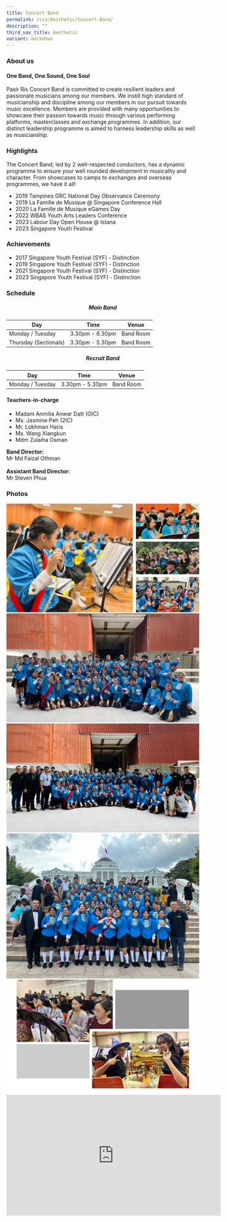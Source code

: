 ```yaml
---
title: Concert Band
permalink: /cca/Aesthetic/Concert-Band/
description: ""
third_nav_title: Aesthetic
variant: markdown
---
```

### **About us**

#### **One Band, One Sound, One Soul**

Pasir Ris Concert Band is committed to create resilient leaders and passionate musicians among our members. We instill high standard of musicianship and discipline among our members in our pursuit towards music excellence. Members are provided with many opportunities to showcase their passion towards music through various performing platforms, masterclasses and exchange programmes. In addition, our distinct leadership programme is aimed to harness leadership skills as well as musicianship.

### **Highlights**

The Concert Band, led by 2 well-respected conductors, has a dynamic programme to ensure your well rounded development in musicality and character. From showcases to camps to exchanges and overseas programmes, we have it all! 

* 2019 Tampines GRC National Day Observance Ceremony 
* 2019 La Famille de Musique @ Singapore Conference Hall 
* 2020 La Famille de Musique eGames Day 
* 2022 WBAS Youth Arts Leaders Conference 
* 2023 Labour Day Open House @ Istana 
* 2023 Singapore Youth Festival

### **Achievements**

* 2017 Singapore Youth Festival (SYF) - Distinction
* 2019 Singapore Youth Festival (SYF) - Distinction
* 2021 Singapore Youth Festival (SYF) - Distinction
* 2023 Singapore Youth Festival (SYF) - Distinction

### **Schedule**

##### **<center>Main Band</center>**
| Day | Time | Venue |
| -------- | -------- | -------- |
| Monday / Tuesday | 3.30pm - 6.30pm | Band Room |
| Thursday (Sectionals) | 3.30pm - 5.30pm | Band Room |
##### **<center>Recruit Band</center>**
| Day | Time | Venue |
| -------- | -------- | -------- |
| Monday / Tuesday | 3.30pm - 5.30pm | Band Room |

#### **Teachers-in-charge**

* Madam Anmilia Anwar Datt (OIC) 
* Ms. Jasmine Peh (2IC) 
* Mr. Lokhman Haris 
* Ms. Wang Xiangkun 
* Mdm Zulaiha Osman 

**Band Director:**<br> Mr Md Faizal Othman<br><br>
**Assistant Band Director:** <br>Mr Steven Phua

### **Photos**

<img height="auto" width="700" src="/images/CCA/Concert%20Band/band%2001.JPG"><br>
<img src="/images/CCA/Concert%20Band/band%2003.jpg"><br>
<img src="/images/CCA/Concert%20Band/band%2005.jpg">
<img src="/images/CCA/Concert%20Band/band%2004.jpg"><br>
<img height="auto" width="800" src="/images/CCA/Concert%20Band/band%2002.JPG"><br>
<iframe width="560" height="315" src="https://www.youtube.com/embed/Otjb4IvJyBQ" title="YouTube video player" frameborder="0" allow="accelerometer; autoplay; clipboard-write; encrypted-media; gyroscope; picture-in-picture" allowfullscreen=""></iframe>
